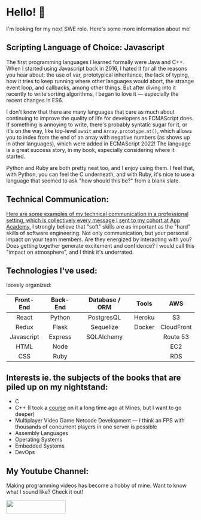 # Hello! 👋

I'm looking for my next SWE role. Here's some more information about me!

## Scripting Language of Choice: Javascript

The first programming languages I learned formally were Java and C++. When I started using Javascript back in 2016, I hated it for all the reasons you hear about: the use of var, prototypical inheritance, the lack of typing, how it tries to keep running where other languages would abort, the strange event loop, and callbacks, among other things. But after diving into it recently to write sorting algorithms, I began to love it — especially the recent changes in ES6. 

I don't know that there are many languages that care as much about continuing to improve the quality of life for developers as ECMAScript does. If something is annoying to write, there's probably syntatic sugar for it, or it's on the way, like top-level `await` and `Array.prototype.at()`, which allows you to index from the end of an array with negative numbers (as shows up in other languages), which were added in ECMAScript 2022! The language is a great success story, in my book, especially considering where it started.

Python and Ruby are both pretty neat too, and I enjoy using them. I feel that, with Python, you can feel the C underneath, and with Ruby, it's nice to use a language that seemed to ask "how should this be?" from a blank slate.

## Technical Communication:

[Here are some examples of my technical communication in a professional setting, which is collectively every message I sent to my cohort at App Academy.](./technical-communication/README.md) I strongly believe that "soft" skills are as important as the "hard" skills of software engineering. Not only communication, but your personal impact on your team members. Are they energized by interacting with you? Does getting together generate excitement and confidence? I would call this "impact on atmosphere", and I think it's underrated.

## Technologies I've used:

loosely organized: 

| Front-End | Back-End | Database / ORM  | Tools | AWS |
| :---:     | :---:    |   :---:         |     :---:  | :-: |
|  React    |  Python  |  PostgresQL     |  Heroku    | S3 |
| Redux     | Flask    |  Sequelize       |  Docker    |  CloudFront  |
|Javascript | Express  |  SQLAlchemy      |           |  Route 53  |
|   HTML    | Node     |                  |           |    EC2  |
|   CSS     |  Ruby    |                  |           |  RDS   |


## Interests ie. the subjects of the books that are piled up on my nightstand:

- C
- C++    (I took a [course](https://cs-courses.mines.edu/csci261/syllabus.html) on it a long time ago at Mines, but I want to go deeper)
- Multiplayer Video Game Netcode Development — I think an FPS with thousands of concurrent players in one server is possible
- Assembly Languages
- Operating Systems
- Embedded Systems
- DevOps

## My Youtube Channel:

Making programming videos has become a hobby of mine. Want to know what I sound like? Check it out! 



[<img src="https://user-images.githubusercontent.com/18235032/177591183-dfe008f7-c6d0-42c0-99e9-7e54e3f9a56e.png" width="158.8" height="35.6">](https://www.youtube.com/channel/UCQ8zpKUgDCSxUDXbHfxwy4A)
